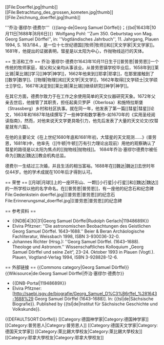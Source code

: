 [[File:Doerffel.jpg|thumb]]
[[File:Betrachtung_des_grossen_kometen.jpg|thumb]]
[[File:Zeichnung_doerffel.jpg|thumb]]

'''乔治·塞缪尔·德费尔'''（{{lang-de|Georg Samuel Dörffel}}；{{bd|1643年|10月11日|1688年|8月6日}}）<ref>Wolfgang Pohl: ''Zum 350. Geburtstag von Mag. Georg Samuel Dörffel'', in: ''Vogtländisches Jahrbuch'', 11. Jahrgang, Plauen 1994, S. 183/184.</ref>，是一位十七世纪德国[[牧师|牧师]]和[[天文学家|天文学家]]。 1681年，他提出的证据表明，彗星是以太阳为中心，作抛物线运行的天体。

== 生活和工作 ==
乔治·塞缪尔·德费尔1643年10月11日生于[[普劳恩|普劳恩]]一个传统的牧师家庭，祖父和父亲均从事该业。从普劳恩镇学校毕业后，1658年到[[莱比锡|莱比锡]]学习[[神学|神学]]，1662年他来到[[耶拿|耶拿]]，在那里接触到了[[数学|数学]]、[[物理|物理]]和[[天文学|天文学]]，1662年取得[[文学硕士|文学硕士]]学位，1667年决定到[[莱比锡|莱比锡]]继续研究[[神学|神学]]。

在其它方面，德费尔致力于在工作之余使用简单的天文仪器研究天象。1672年父亲去世后，他接管了其职责，担任起奥贝罗萨（Oberlosa）和施特拉斯堡（Strassberg）乡村和社区执事。就在同一年，他发表了第一篇[[彗星|彗星]]论文，1663年和1687年陆续撰写了一些神学和数学著作-如1670年的《实用圣经阅读指南》，然而，对他来说天文学更具吸引力，他先后发表了大量的天文论文(仅彗星就有六篇)。

在他的主要论文《在上世纪1680年底和1681年初，大彗星的天文观测......》(普劳恩，1681年)中，他率先（[[牛顿|牛顿]]万有引力理论出现前）用他的观察确认了彗星的路径是以太阳为焦点的[[抛物线|抛物线]]。 1684年乔治·塞缪尔德费尔被任命为[[魏达|魏达]]教会机构总监。

德费尔一生结过三次婚，并且生活的相当富裕。1688年在[[魏达|魏达]]去世时年仅44岁。他的学术成就在100年后才得到认可。

== 荣誉 ==
[[月球|月球]]上的一座环形山、一颗[[小行星|小行星]]和[[魏达|魏达]]的一所学校以他的名字命名。在[[普劳恩|普劳恩]]，有一座他的纪念石和纪念碑
<gallery>
File:Gedenkstein doerffel.jpg|[[普劳恩|普劳恩]]的纪念石
File:Erinnerungsmal_doerffel.jpg|[[普劳恩|普劳恩]]的纪念碑
</gallery>

== 参考资料 ==
<references/>
* {{NDB|4|30|31|Georg Samuel Dörffel|Rudolph Gerlach|11948689X}}
* Elvira Pfitzner: ''Die astronomischen Beobachtungen des Geistlichen Georg Samuel Dörffel. 1643–1688.'' Beier & Beran Archäologische Fachliteratur, Weissbach 1998, ISBN 3-930036-32-0.
* Johannes Richter (Hrsg.): ''Georg Samuel Dörffel. (1643–1688). Theologe und Astronom.'' Wissenschaftliches Kolloquium „Georg Samuel Dörffel und seine Zeit“, 23–24. Oktober 1993 in Plauen (Vogtl.). Plauen, Vogtland-Verlag 1994, ISBN 3-928828-12-6.

== 外部链接 ==
{{Commons category|Georg Samuel Dörffel}}
{{Wikisource|de:Georg Samuel Dörffel|乔治·塞缪尔·德费尔}}
* {{DNB-Portal|11948689X}}
* Elvira Pfitzner: [http://saebi.isgv.de/biografie/Georg_Samuel_D%C3%B6rffel_%281643-1688%29 Georg Samuel Dörffel (1643–1688)]. In: {{tsl|de|Sächsische Biografie}}. Published by {{tsl|de|Institut für Sächsische Geschichte und Volkskunde}}.

{{DEFAULTSORT:Dörffel}}
[[Category:德国神学家|Category:德国神学家]]
[[Category:普劳恩人|Category:普劳恩人]]
[[Category:德国天文学家|Category:德国天文学家]]
[[Category:萊比錫大學校友|Category:萊比錫大學校友]]
[[Category:耶拿大學校友|Category:耶拿大學校友]]
